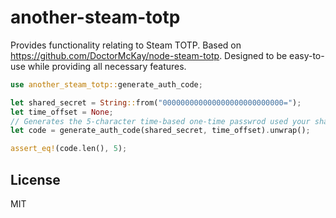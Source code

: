 # another-steam-totp

Provides functionality relating to Steam TOTP. Based on <https://github.com/DoctorMcKay/node-steam-totp>. Designed to be easy-to-use while providing all necessary features.

```rs
use another_steam_totp::generate_auth_code;

let shared_secret = String::from("000000000000000000000000000=");
let time_offset = None;
// Generates the 5-character time-based one-time passwrod used your shared_secret.
let code = generate_auth_code(shared_secret, time_offset).unwrap();

assert_eq!(code.len(), 5);
```

## License

MIT